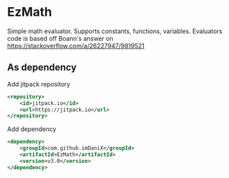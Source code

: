 # EzMath

Simple math evaluator. Supports constants, functions, variables.
Evaluators code is based off Boann's answer on https://stackoverflow.com/a/26227947/9819521

## As dependency
Add jitpack repository
```xml
<repository>
    <id>jitpack.io</id>
    <url>https://jitpack.io</url>
</repository>
```
Add dependency
```xml
<dependency>
    <groupId>com.github.imDaniX</groupId>
    <artifactId>EzMath</artifactId>
    <version>v3.0</version>
</dependency>
```
